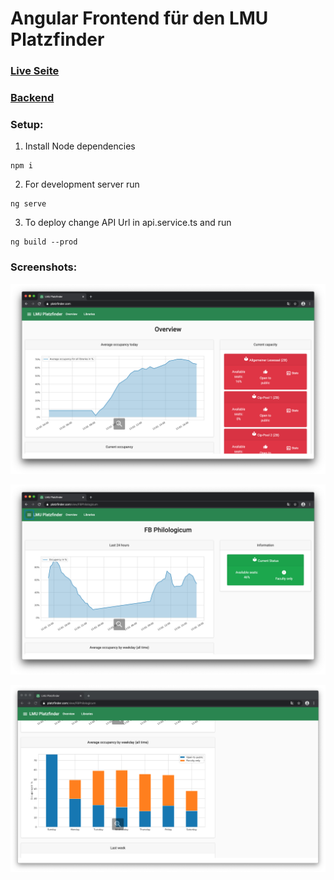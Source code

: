 # Angular Frontend für den LMU Platzfinder

### [Live Seite](https://www.platzfinder.com)

### [Backend](https://github.com/koerners/LMU_Platzfinder_Scraper)


### Setup:

1. Install Node dependencies
```
npm i
```
2. For development server run
```
ng serve
```
3. To deploy change API Url in api.service.ts and run
```
ng build --prod
```

### Screenshots:

![Screenshot](https://github.com/koerners/Platzfinder/blob/master/screenshots/Bildschirmfoto%202020-02-13%20um%2016.49.50.png)

![Screenshot](https://github.com/koerners/Platzfinder/blob/master/screenshots/Bildschirmfoto%202020-02-13%20um%2016.50.07.png)

![Screenshot](https://github.com/koerners/Platzfinder/blob/master/screenshots/Bildschirmfoto%202020-02-13%20um%2016.50.24.png)




